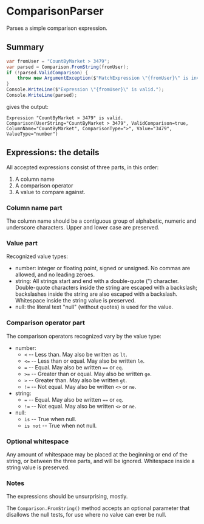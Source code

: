 ﻿
# ComparisonParser

Parses a simple comparison expression.

## Summary

```C#
var fromUser = "CountByMarket > 3479";
var parsed = Comparison.FromString(fromUser);
if (!parsed.ValidComparison) {
    throw new ArgumentException($"MatchExpression \"{fromUser}\" is invalid.");
}
Console.WriteLine($"Expression \"{fromUser}\" is valid.");
Console.WriteLine(parsed);
```
gives the output:
```
Expression "CountByMarket > 3479" is valid.
Comparison(UserString="CountByMarket > 3479", ValidComparison=true, ColumnName="CountByMarket", ComparisonType=">", Value="3479", ValueType="number")
```

## Expressions: the details

All accepted expressions consist of three parts, in this order:
1. A column name
1. A comparison operator
1. A value to compare against.

### Column name part
The column name should be a contiguous group of alphabetic, numeric and underscore characters.
Upper and lower case are preserved.

### Value part
Recognized value types:
- number: integer or floating point, signed or unsigned. No commas are allowed, and no leading zeroes.
- string: All strings start and end with a double-quote (") character. Double-quote characters inside the string are escaped with a backslash; backslashes inside the string are also escaped with a backslash. Whitespace inside the string value is preserved.
- null: the literal text "null" (without quotes) is used for the value.

### Comparison operator part
The comparison operators recognized vary by the value type:
- number:
    - `<` -- Less than. May also be written as `lt`.
    - `<=` -- Less than or equal. May also be written `le`.
    - `=` -- Equal. May also be written `==` or `eq`.
    - `>=` -- Greater than or equal. May also be written `ge`.
    - `>` -- Greater than. May also be written `gt`.
    - `!=` -- Not equal. May also be written `<>` or `ne`.
- string:
    - `=` -- Equal. May also be written `==` or `eq`.
    - `!=` -- Not equal. May also be written `<>` or `ne`.
- null:
    - `is` -- True when null.
    - `is not` -- True when not null.

### Optional whitespace
Any amount of whitespace may be placed at the beginning or end of the string, or between the three parts, and will be ignored.
Whitespace inside a string value is preserved.

### Notes
The expressions should be unsurprising, mostly.

The `Comparison.FromString()` method accepts an optional parameter that disallows the null tests, for use where no value can ever be null.
